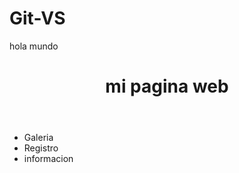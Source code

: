 # Git-VS
hola mundo  
<!DOCTYPE html>
<html>
  <head>
    <title>Pagina con estilo</title>
  </head>
  <body>
    <div>
    <header>
      <h1>mi pagina web</h1>
    </header>
      <nav>
        <ul>
          <li>
            <a href-"Maquetacion.html">Galeria</a>
          </li>
          <li>
            <a href-""Maquetacion.html"">Registro</a>
          </li>
          <li>
            <a href-""Maquetacion.html"">informacion</a>
          </li>
        </ul>
      </nav>
      <section>
      </section>
      <aside>
      </aside>
    <footer>
    </footer>
    </div>
  </body>
      
  
